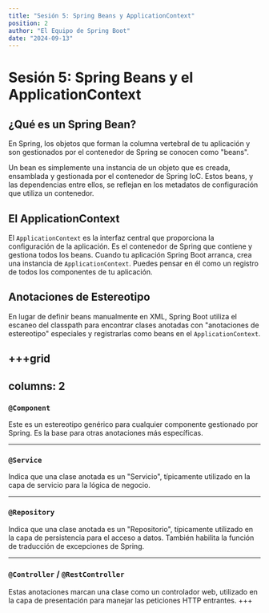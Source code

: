 ```yaml
---
title: "Sesión 5: Spring Beans y ApplicationContext"
position: 2
author: "El Equipo de Spring Boot"
date: "2024-09-13"
---
```


# Sesión 5: Spring Beans y el ApplicationContext

## ¿Qué es un Spring Bean?

En Spring, los objetos que forman la columna vertebral de tu aplicación y son gestionados por el contenedor de Spring se conocen como "beans".

Un bean es simplemente una instancia de un objeto que es creada, ensamblada y gestionada por el contenedor de Spring IoC. Estos beans, y las dependencias entre ellos, se reflejan en los metadatos de configuración que utiliza un contenedor.

## El ApplicationContext

El `ApplicationContext` es la interfaz central que proporciona la configuración de la aplicación. Es el contenedor de Spring que contiene y gestiona todos los beans. Cuando tu aplicación Spring Boot arranca, crea una instancia de `ApplicationContext`. Puedes pensar en él como un registro de todos los componentes de tu aplicación.

## Anotaciones de Estereotipo

En lugar de definir beans manualmente en XML, Spring Boot utiliza el escaneo del classpath para encontrar clases anotadas con "anotaciones de estereotipo" especiales y registrarlas como beans en el `ApplicationContext`.

+++grid
---
columns: 2
---
### `@Component`
Este es un estereotipo genérico para cualquier componente gestionado por Spring. Es la base para otras anotaciones más específicas.

---
### `@Service`
Indica que una clase anotada es un "Servicio", típicamente utilizado en la capa de servicio para la lógica de negocio.

---
### `@Repository`
Indica que una clase anotada es un "Repositorio", típicamente utilizado en la capa de persistencia para el acceso a datos. También habilita la función de traducción de excepciones de Spring.

---
### `@Controller` / `@RestController`
Estas anotaciones marcan una clase como un controlador web, utilizado en la capa de presentación para manejar las peticiones HTTP entrantes.
+++

